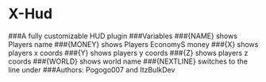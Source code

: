 # X-Hud
###A fully customizable HUD plugin
###Variables
###{NAME} shows Players name
###{MONEY} shows Players EconomyS money
###{X} shows players x coords
###{Y} shows players y coords
###{Z} shows players z coords
###{WORLD} shows world name
###{NEXTLINE} switches to the line under
###Authors: Pogogo007 and ItzBulkDev
